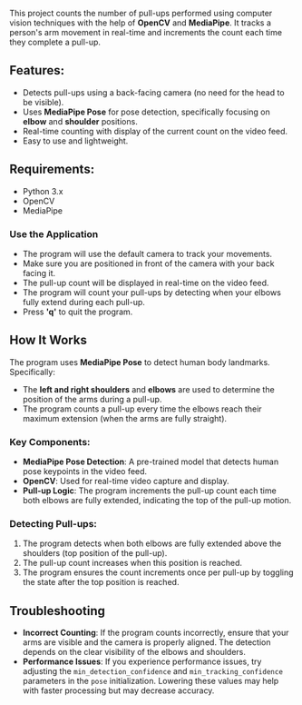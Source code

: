 This project counts the number of pull-ups performed using computer vision techniques with the help of **OpenCV** and **MediaPipe**. It tracks a person's arm movement in real-time and increments the count each time they complete a pull-up.

## Features:
- Detects pull-ups using a back-facing camera (no need for the head to be visible).
- Uses **MediaPipe Pose** for pose detection, specifically focusing on **elbow** and **shoulder** positions.
- Real-time counting with display of the current count on the video feed.
- Easy to use and lightweight.

## Requirements:
- Python 3.x
- OpenCV
- MediaPipe

### Use the Application
- The program will use the default camera to track your movements.
- Make sure you are positioned in front of the camera with your back facing it.
- The pull-up count will be displayed in real-time on the video feed.
- The program will count your pull-ups by detecting when your elbows fully extend during each pull-up.
- Press **'q'** to quit the program.

## How It Works

The program uses **MediaPipe Pose** to detect human body landmarks. Specifically:
- The **left and right shoulders** and **elbows** are used to determine the position of the arms during a pull-up.
- The program counts a pull-up every time the elbows reach their maximum extension (when the arms are fully straight).

### Key Components:
- **MediaPipe Pose Detection**: A pre-trained model that detects human pose keypoints in the video feed.
- **OpenCV**: Used for real-time video capture and display.
- **Pull-up Logic**: The program increments the pull-up count each time both elbows are fully extended, indicating the top of the pull-up motion.

### Detecting Pull-ups:
1. The program detects when both elbows are fully extended above the shoulders (top position of the pull-up).
2. The pull-up count increases when this position is reached.
3. The program ensures the count increments once per pull-up by toggling the state after the top position is reached.

## Troubleshooting

- **Incorrect Counting**: If the program counts incorrectly, ensure that your arms are visible and the camera is properly aligned. The detection depends on the clear visibility of the elbows and shoulders.
- **Performance Issues**: If you experience performance issues, try adjusting the `min_detection_confidence` and `min_tracking_confidence` parameters in the `pose` initialization. Lowering these values may help with faster processing but may decrease accuracy.
